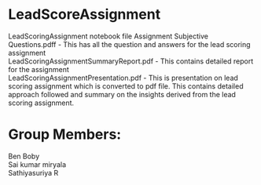 # LeadScoreAssignment

LeadScoringAssignment notebook file Assignment Subjective Questions.pdff - This has all the question and answers for the lead scoring assignment <br> LeadScoringAssignmentSummaryReport.pdf - This contains detailed report for the assignment <br>
LeadScoringAssignmentPresentation.pdf - This is presentation on lead scoring assignment which is converted to pdf file. This contains detailed approach followed and summary on the insights derived from the lead scoring assignment.<br>

# Group Members:
Ben Boby <br>
Sai kumar miryala <br>
Sathiyasuriya R  <br>


